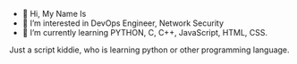 - 👋 Hi, My Name Is
- 👀 I’m interested in DevOps Engineer, Network Security
- 🌱 I’m currently learning PYTHON, C, C++, JavaScript, HTML, CSS.

Just a script kiddie, who is learning python or other programming language. 
